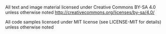 All text and image material licensed under Creative Commons BY-SA 4.0 unless
otherwise noted http://creativecommons.org/licenses/by-sa/4.0/

All code samples licensed under MIT license (see LICENSE-MIT for details) unless
otherwise noted
